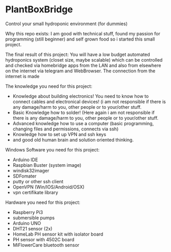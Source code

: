 # PlantBoxBridge
Control your small hydroponic environment (for dummies)

Why this repo exists:
I am good with technical stuff, found my passion for programming (still beginner) and self grown food so i started this small project.

The final result of this project:
You will have a low budget automated hydroponics system (closet size, maybe scalable) which can be controlled and checked via homebridge apps from the LAN and also from elsewhere on the internet via telegram and WebBrowser. The connection from the internet is made 

The knowledge you need for this project:
- Knowledge about building electronics! You need to know how to connect cables and electronical devices! (i am not responsible if there is any damage/harm to you, other people or to your/other stuff.
- Basic Knowledge how to solder! (Here again i am not responsible if there is any damage/harm to you, other people or to your/other stuff.
- Advanced knowledge how to use a computer (basic programming, changing files and permissions, connects via ssh)
- Knowledge how to set up VPN and ssh keys
- and good old human brain and solution oriented thinking.

Windows Software you need for this project:
- Arduino IDE
- Raspbian Buster (system image)
- windisk32imager
- SDFomater
- putty or other ssh client
- OpenVPN (Win/IOS/Android/OSX)
- vpn certifikate library

Hardware you need for this project:
- Raspberry Pi3
- submersible pumps
- Arduino UNO
- DHT21 sensor (2x)
- HomeLab PH sensor kit with isolator board
- PH sensor with 4502C board
- MiFlowerCare bluetooth sensor


